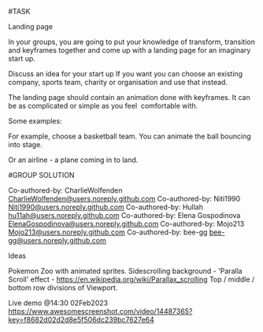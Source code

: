 #TASK

Landing page

In your groups, you are going to put your knowledge of transform, transition and keyframes together and come up with a landing page for an imaginary start up.

Discuss an idea for your start up
If you want you can choose an existing company, sports team, charity or organisation and use that instead. 

The landing page should contain an animation done with keyframes. It can be as complicated or simple as you feel  comfortable with.

Some examples:

For example, choose a basketball team. You can animate the ball bouncing into stage. 

Or an airline - a plane coming in to land.

#GROUP SOLUTION

Co-authored-by: CharlieWolfenden <CharlieWolfenden@users.noreply.github.com>
Co-authored-by: Niti1990 <Niti1990@users.noreply.github.com>
Co-authored-by: Hullah <hu11ah@users.noreply.github.com>
Co-authored-by: Elena Gospodinova <ElenaGospodinova@users.noreply.github.com>
Co-authored-by: Mojo213 <Mojo213@users.noreply.github.com>
Co-authored-by: bee-gg <bee-gg@users.noreply.github.com>

Ideas

Pokemon Zoo with animated sprites.
Sidescrolling background - 'Paralla Scroll' effect - <https://en.wikipedia.org/wiki/Parallax_scrolling>
Top / middle / bottom row divisions of Viewport.

Live demo @14:30 02Feb2023 <https://www.awesomescreenshot.com/video/14487365?key=f8682d02d2d8e5f506dc239bc7627e64>
